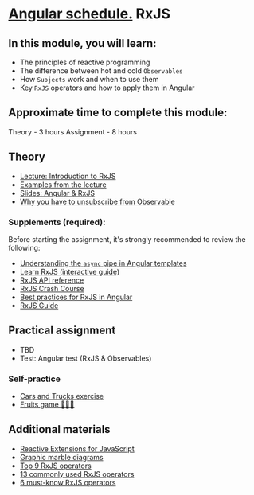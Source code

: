 # [Angular schedule.](../../README.md) RxJS

## In this module, you will learn:

- The principles of reactive programming
- The difference between hot and cold `Observables`
- How `Subjects` work and when to use them
- Key `RxJS` operators and how to apply them in Angular

## Approximate time to complete this module:

Theory - 3 hours
Assignment - 8 hours

## Theory

- [Lecture: Introduction to RxJS](https://youtu.be/fkmbA1LXAak)
- [Examples from the lecture](https://github.com/pavelrazuvalau/angular-lectures/tree/master/rxjs-observables)
- [Slides: Angular & RxJS](https://slides.com/pavelrazuvalau/angular-rxjs)
- [Why you have to unsubscribe from Observable](https://medium.com/angular-in-depth/why-you-have-to-unsubscribe-from-observable-92502d5639d0)

### Supplements (required):

Before starting the assignment, it's strongly recommended to review the following:

- [Understanding the `async` pipe in Angular templates](https://www.telerik.com/blogs/angular-basics-step-by-step-understanding-async-pipe)
- [Learn RxJS (interactive guide)](https://www.learnrxjs.io)
- [RxJS API reference](https://rxjs-dev.firebaseapp.com/api)
- [RxJS Crash Course](https://youtu.be/tGWBy6Vqq9w)
- [Best practices for RxJS in Angular](https://blog.brecht.io/rxjs-best-practices-in-angular)
- [RxJS Guide](https://rxjs.dev/guide/higher-order-observables)

## Practical assignment

- TBD
- Test: Angular test (RxJS & Observables)

### Self-practice

- [Cars and Trucks exercise](https://stackblitz.com/edit/angular-rxjs-exercise?file=index.ts)
- [Fruits game 🍎🍌🍒](https://www.rxjs-fruits.com)

## Additional materials

- [Reactive Extensions for JavaScript](https://www.npmjs.com/package/rxjs)
- [Graphic marble diagrams](https://rxjs-visualize.explosionpills.com)
- [Top 9 RxJS operators](https://www.linkedin.com/pulse/top-9-commonly-used-rxjs-operators-angular-akash-chauhan)
- [13 commonly used RxJS operators](https://medium.com/@nkchandupatla/rxjs-most-commonly-used-operators-b987e526ceb6)
- [6 must-know RxJS operators](https://netbasal.com/rxjs-six-operators-that-you-must-know-5ed3b6e238a0)
